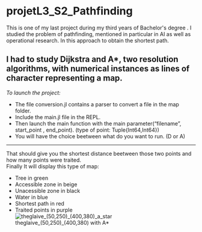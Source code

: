 # projetL3_S2_Pathfinding

This is one of my last project during my third years of Bachelor's degree . I studied the problem of pathfinding, mentioned in particular in AI as well as operational research. In this approach to obtain the shortest path.  

I had to study Dijkstra and A*, two resolution algorithms, with numerical instances as lines of character representing a map.  
-----------------------------------------------------------------------------------------------------------
_To launch the project:_
   - The file conversion.jl contains a parser to convert a file in the map folder.   
- Include the main.jl file in the REPL.  
- Then launch the main function with the main parameter(“filename”, start_point , end_point).  (type of point:      Tuple{Int64,Int64})     
- You will have the choice beetween what do you want to run. (D or A)
----------------------------------------------------------------------------------------------------------------

That should give you the shortest distance beetween those two points and how many points were traited.  
Finally It will display this type of map:  
- Tree in green  
- Accessible zone in beige  
- Unacessible zone in black  
- Water in blue  
- Shortest path in red  
- Traited points in purple  
![theglaive_(50,250)_(400,380)_a_star](https://user-images.githubusercontent.com/101639883/224395368-5b167381-c368-40a9-aff9-e51ca5770dc4.png)  
theglaive_(50,250)_(400,380) with A*  
